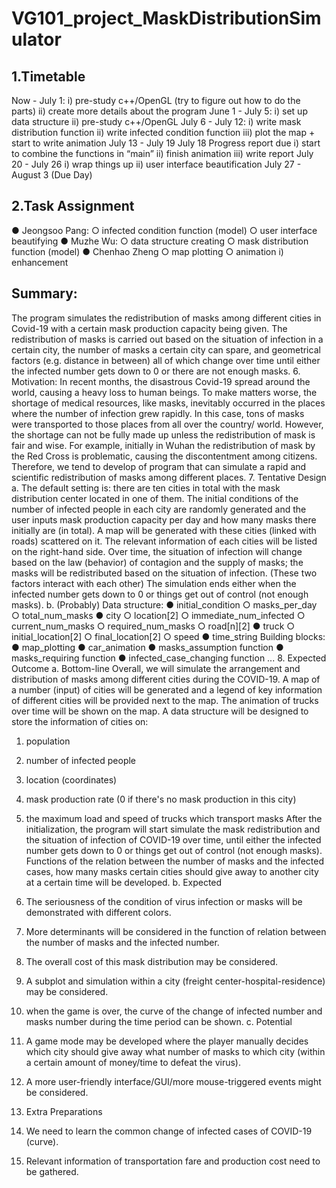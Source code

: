# VG101_project_MaskDistributionSimulator
## 1.Timetable
Now - July 1:
i) pre-study c++/OpenGL (try to figure out how to do the parts)
ii) create more details about the program
June 1 - July 5:
i) set up data structure
ii) pre-study c++/OpenGL
July 6 - July 12:
i) write mask distribution function
ii) write infected condition function
iii) plot the map + start to write animation
July 13 - July 19
July 18 Progress report due
i) start to combine the functions in “main”
ii) finish animation
iii) write report
July 20 - July 26
i) wrap things up
ii) user interface beautification
July 27 - August 3 (Due Day)
## 2.Task Assignment
● Jeongsoo Pang:
○ infected condition function (model)
○ user interface beautifying
● Muzhe Wu:
○ data structure creating
○ mask distribution function (model)
● Chenhao Zheng
○ map plotting
○ animation
i) enhancement
## Summary:
The program simulates the redistribution of masks among different cities in
Covid-19 with a certain mask production capacity being given. The redistribution of
masks is carried out based on the situation of infection in a certain city, the number of
masks a certain city can spare, and geometrical factors (e.g. distance in between) all
of which change over time until either the infected number gets down to 0 or there are
not enough masks.
6. Motivation:
In recent months, the disastrous Covid-19 spread around the world, causing a
heavy loss to human beings. To make matters worse, the shortage of medical
resources, like masks, inevitably occurred in the places where the number of infection
grew rapidly. In this case, tons of masks were transported to those places from all
over the country/ world. However, the shortage can not be fully made up unless the
redistribution of mask is fair and wise. For example, initially in Wuhan the
redistribution of mask by the Red Cross is problematic, causing the discontentment
among citizens.
Therefore, we tend to develop of program that can simulate a rapid and
scientific redistribution of masks among different places.
7. Tentative Design
a. The default setting is: there are ten cities in total with the mask distribution
center located in one of them. The initial conditions of the number of infected
people in each city are randomly generated and the user inputs mask
production capacity per day and how many masks there initially are (in total).
A map will be generated with these cities (linked with roads) scattered on it.
The relevant information of each cities will be listed on the right-hand side.
Over time, the situation of infection will change based on the law
(behavior) of contagion and the supply of masks; the masks will be
redistributed based on the situation of infection. (These two factors interact
with each other)
The simulation ends either when the infected number gets down to 0 or
things get out of control (not enough masks).
b. (Probably)
Data structure:
● initial_condition
○ masks_per_day
○ total_num_masks
● city
○ location[2]
○ immediate_num_infected
○ current_num_masks
○ required_num_masks
○ road[n][2]
● truck
○ initial_location[2]
○ final_location[2]
○ speed
● time_string
Building blocks:
● map_plotting
● car_animation
● masks_assumption function
● masks_requiring function
● infected_case_changing function
...
8. Expected Outcome
a. Bottom-line
Overall, we will simulate the arrangement and distribution of masks among
different cities during the COVID-19.
A map of a number (input) of cities will be generated and a legend of key
information of different cities will be provided next to the map. The animation of
trucks over time will be shown on the map.
A data structure will be designed to store the information of cities on:
1. population
2. number of infected people
3. location (coordinates)
4. mask production rate (0 if there's no mask production in this city)
5. the maximum load and speed of trucks which transport masks
After the initialization, the program will start simulate the mask redistribution and
the situation of infection of COVID-19 over time, until either the infected number
gets down to 0 or things get out of control (not enough masks).
Functions of the relation between the number of masks and the infected cases,
how many masks certain cities should give away to another city at a certain time
will be developed.
b. Expected
1. The seriousness of the condition of virus infection or masks will be
demonstrated with different colors.
2. More determinants will be considered in the function of relation between
the number of masks and the infected number.
3. The overall cost of this mask distribution may be considered.
4. A subplot and simulation within a city (freight center-hospital-residence)
may be considered.
5. when the game is over, the curve of the change of infected number and masks
number during the time period can be shown.
c. Potential
1. A game mode may be developed where the player manually decides which
city should give away what number of masks to which city (within a certain
amount of money/time to defeat the virus).
2. A more user-friendly interface/GUI/more mouse-triggered events might be
considered.

10. Extra Preparations
1. We need to learn the common change of infected cases of COVID-19 (curve).
2. Relevant information of transportation fare and production cost need to be
gathered.
